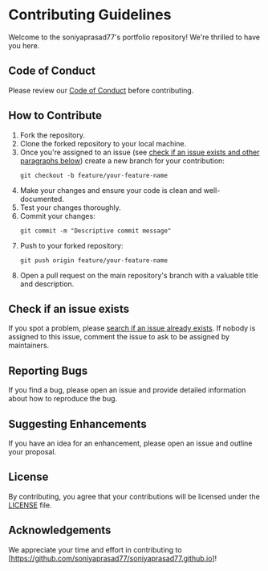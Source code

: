 
# Contributing Guidelines

Welcome to the soniyaprasad77's portfolio repository! We're thrilled to have you here. 

## Code of Conduct

Please review our [Code of Conduct](CODE_OF_CONDUCT.md) before contributing.

## How to Contribute

1. Fork the repository.
2. Clone the forked repository to your local machine.
3. Once you're assigned to an issue (see [check if an issue exists and other paragraphs below](#check-if-an-issue-exists)) create a new branch for your contribution:
   ```
   git checkout -b feature/your-feature-name
   ```
5. Make your changes and ensure your code is clean and well-documented.
6. Test your changes thoroughly.
7. Commit your changes:
   ```
   git commit -m "Descriptive commit message"
   ```
8. Push to your forked repository:
   ```
   git push origin feature/your-feature-name
   ```
9. Open a pull request on the main repository's branch with a valuable title and description.


## Check if an issue exists

If you spot a problem, please [search if an issue already exists](https://github.com/soniyaprasad77/soniyaprasad77.github.io/issues). If nobody is assigned to this issue, comment the issue to ask to be assigned by maintainers.

## Reporting Bugs

If you find a bug, please open an issue and provide detailed information about how to reproduce the bug.

## Suggesting Enhancements

If you have an idea for an enhancement, please open an issue and outline your proposal.

<!-- ## Style Guide -->

<!-- Please follow our [Style Guide](STYLE_GUIDE.md) to maintain a consistent codebase. -->

## License

By contributing, you agree that your contributions will be licensed under the [LICENSE](LICENSE) file.

## Acknowledgements

We appreciate your time and effort in contributing to [https://github.com/soniyaprasad77/soniyaprasad77.github.io]!
